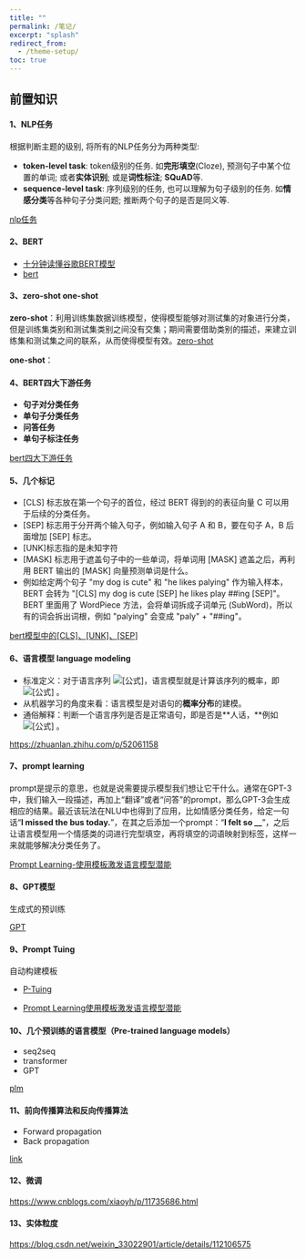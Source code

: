```yaml
---
title: ""
permalink: /笔记/
excerpt: "splash"
redirect_from:
  - /theme-setup/
toc: true
---
```


## 前置知识

#### 1、NLP任务

根据判断主题的级别, 将所有的NLP任务分为两种类型:

- **token-level task**: token级别的任务. 如**完形填空**(Cloze), 预测句子中某个位置的单词; 或者**实体识别**; 或是**词性标注**; **SQuAD**等.
- **sequence-level task**: 序列级别的任务, 也可以理解为句子级别的任务. 如**情感分类**等各种句子分类问题; 推断两个句子的是否是同义等.

[nlp任务](https://www.cnblogs.com/databingo/p/10182663.html)

#### 2、BERT

- [十分钟读懂谷歌BERT模型](https://zhuanlan.zhihu.com/p/51413773)
- [bert](https://www.cnblogs.com/anai/p/11645953.html)

#### 3、zero-shot one-shot

**zero-shot**：利用训练集数据训练模型，使得模型能够对测试集的对象进行分类，但是训练集类别和测试集类别之间没有交集；期间需要借助类别的描述，来建立训练集和测试集之间的联系，从而使得模型有效。[zero-shot](https://zhuanlan.zhihu.com/p/34656727)

**one-shot**：

#### 4、BERT四大下游任务

- **句子对分类任务**
- **单句子分类任务**
- **问答任务**
- **单句子标注任务**

[bert四大下游任务](https://zhuanlan.zhihu.com/p/102208639)

#### 5、几个标记

- [CLS] 标志放在第一个句子的首位，经过 BERT 得到的的表征向量 C 可以用于后续的分类任务。
- [SEP] 标志用于分开两个输入句子，例如输入句子 A 和 B，要在句子 A，B 后面增加 [SEP] 标志。
- [UNK]标志指的是未知字符
- [MASK] 标志用于遮盖句子中的一些单词，将单词用 [MASK] 遮盖之后，再利用 BERT 输出的 [MASK] 向量预测单词是什么。
- 例如给定两个句子 "my dog is cute" 和 "he likes palying" 作为输入样本，BERT 会转为 "[CLS] my dog is cute [SEP] he likes play ##ing [SEP]"。BERT 里面用了 WordPiece 方法，会将单词拆成子词单元 (SubWord)，所以有的词会拆出词根，例如 "palying" 会变成 "paly" + "##ing"。

[bert模型中的[CLS]、[UNK]、[SEP]](https://www.jianshu.com/p/46cb208d45c3)

#### 6、语言模型 language modeling

- 标准定义：对于语言序列 ![[公式]](https://www.zhihu.com/equation?tex=w_1%2Cw_2%2C...%2Cw_n)，语言模型就是计算该序列的概率，即 ![[公式]](https://www.zhihu.com/equation?tex=P%28w_1%2C+w_2%2C+...%2Cw_n%29) 。
- 从机器学习的角度来看：语言模型是对语句的**概率分布**的建模。
- 通俗解释：判断一个语言序列是否是正常语句，即是否是**人话，**例如 ![[公式]](https://www.zhihu.com/equation?tex=P%28I+%5C+am+%5C+Light%29%3EP%28Light+%5C+I+%5C+am%29) 。

https://zhuanlan.zhihu.com/p/52061158

#### 7、prompt learning

prompt是提示的意思，也就是说需要提示模型我们想让它干什么。通常在GPT-3中，我们输入一段描述，再加上“翻译”或者“问答”的prompt，那么GPT-3会生成相应的结果。最近该玩法在NLU中也得到了应用，比如情感分类任务，给定一句话“**I missed the bus today.**”，在其之后添加一个prompt：“**I felt so __**”，之后让语言模型用一个情感类的词进行完型填空，再将填空的词语映射到标签，这样一来就能够解决分类任务了。

[Prompt Learning-使用模板激发语言模型潜能](https://blog.csdn.net/qq_27590277/article/details/119657972)

#### 8、GPT模型

生成式的预训练

[GPT](https://www.cnblogs.com/yifanrensheng/p/13167796.html)

#### 9、Prompt Tuing

自动构建模板

- [P-Tuing](https://spaces.ac.cn/archives/8295/comment-page-1)

- [Prompt Learning使用模板激发语言模型潜能](https://blog.csdn.net/qq_27590277/article/details/119657972)

#### 10、几个预训练的语言模型（Pre-trained language models）

- seq2seq
- transformer
- GPT

[plm](https://blog.csdn.net/oldyang95/article/details/90079976)

#### 11、前向传播算法和反向传播算法

- Forward propagation
- Back propagation

[link](https://blog.csdn.net/bitcarmanlee/article/details/78819025)

#### 12、微调

https://www.cnblogs.com/xiaoyh/p/11735686.html

#### 13、实体粒度

https://blog.csdn.net/weixin_33022901/article/details/112106575